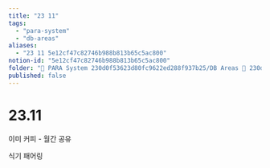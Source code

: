 ```yaml
---
title: "23 11"
tags:
  - "para-system"
  - "db-areas"
aliases:
  - "23 11 5e12cf47c82746b988b813b65c5ac800"
notion-id: "5e12cf47c82746b988b813b65c5ac800"
folder: "🚀 PARA System 230d0f53623d80fc9622ed288f937b25/DB Areas 🔲 230d0f53623d812fa0e9f500c4679623/(주) 음 66e9b539f26a4b65b785de77451613c8/내부 워크숍 및 회의 c09642829cbb460caade3d89d7122a12/이미 워크숍 cb3e1ab851ca467db85921b454cc60bd"
published: false
---
```


# 23.11

이미 커피 - 월간 공유

식기 패어링
